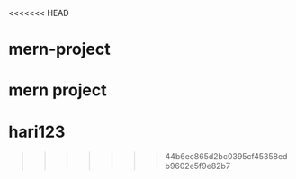 <<<<<<< HEAD
# mern-project
mern project
=======
# hari123
>>>>>>> 44b6ec865d2bc0395cf45358edb9602e5f9e82b7
